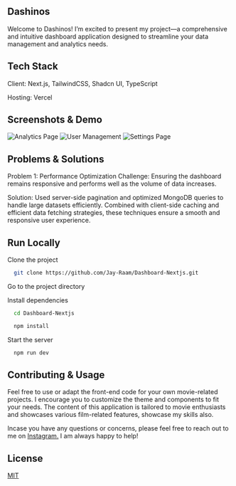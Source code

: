## Dashinos
Welcome to Dashinos! I’m excited to present my project—a comprehensive and intuitive dashboard application designed to streamline your data management and analytics needs.

## Tech Stack

Client: Next.js, TailwindCSS, Shadcn UI, TypeScript

Hosting: Vercel

## Screenshots & Demo
<img src="https://mir-s3-cdn-cf.behance.net/project_modules/fs/d1c980207728513.66e274eea4a64.png" alt="Analytics Page" /> 
<img src="https://mir-s3-cdn-cf.behance.net/project_modules/fs/ab5b9a207728513.66e274eea4344.png" alt="User Management" /> 
<img src="https://mir-s3-cdn-cf.behance.net/project_modules/fs/cd6cbb207728513.66e274eea51ff.png" alt="Settings Page" />

## Problems & Solutions 

Problem 1: Performance Optimization
Challenge: Ensuring the dashboard remains responsive and performs well as the volume of data increases.

Solution: Used server-side pagination and optimized MongoDB queries to handle large datasets efficiently. Combined with client-side caching and efficient data fetching strategies, these techniques ensure a smooth and responsive user experience.

## Run Locally

Clone the project

```bash
  git clone https://github.com/Jay-Raam/Dashboard-Nextjs.git
```

Go to the project directory

Install dependencies

```bash
  cd Dashboard-Nextjs
```

```bash
  npm install
```

Start the server

```bash
  npm run dev
```

## Contributing & Usage

Feel free to use or adapt the front-end code for your own movie-related projects. I encourage you to customize the theme and components to fit your needs. 
The content of this application is tailored to movie enthusiasts and showcases various film-related features, showcase my skills also.

Incase you have any questions or concerns, please feel free to reach out to me on [Instagram.](https://www.instagram.com/_ivanjay_/) I am always happy to help!


## License

[MIT](https://choosealicense.com/licenses/mit/)
